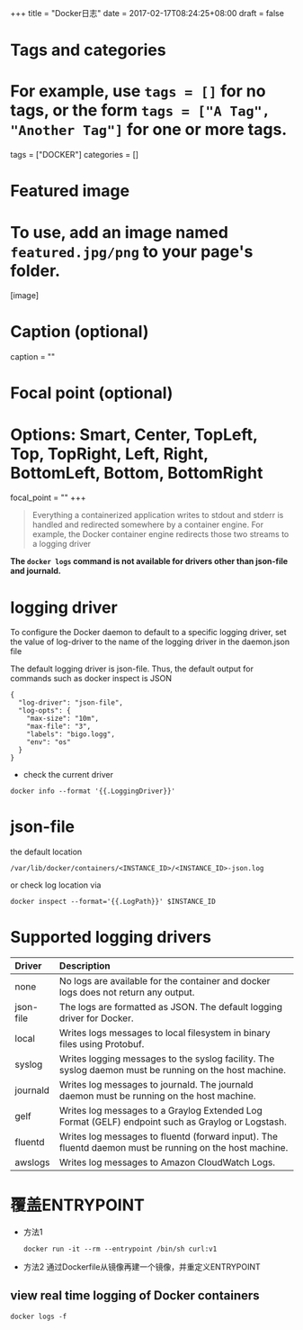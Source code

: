 +++
title = "Docker日志"
date = 2017-02-17T08:24:25+08:00
draft = false

# Tags and categories
# For example, use `tags = []` for no tags, or the form `tags = ["A Tag", "Another Tag"]` for one or more tags.
tags = ["DOCKER"]
categories = []

# Featured image
# To use, add an image named `featured.jpg/png` to your page's folder. 
[image]
  # Caption (optional)
  caption = ""

  # Focal point (optional)
  # Options: Smart, Center, TopLeft, Top, TopRight, Left, Right, BottomLeft, Bottom, BottomRight
  focal_point = ""
+++

>Everything a containerized application writes to stdout and stderr is handled and redirected somewhere by a container engine. For example, the Docker container engine redirects those two streams to a logging driver

**The `docker logs` command is not available for drivers other than json-file and journald.**


# logging driver

To configure the Docker daemon to default to a specific logging driver, set the value of log-driver to the name of the logging driver in the daemon.json file

The default logging driver is json-file. Thus, the default output for commands such as docker inspect <CONTAINER> is JSON

```
{
  "log-driver": "json-file",
  "log-opts": {
    "max-size": "10m",
    "max-file": "3",
    "labels": "bigo.logg",
    "env": "os"
  }
}
```

- check the current driver

```
docker info --format '{{.LoggingDriver}}'
```

# json-file

the default location

`/var/lib/docker/containers/<INSTANCE_ID>/<INSTANCE_ID>-json.log`

or  check log location via

```
docker inspect --format='{{.LogPath}}' $INSTANCE_ID
```

# Supported logging drivers

Driver |	Description
:---|:---
none |	No logs are available for the container and docker logs does not return any output.
json-file| 	The logs are formatted as JSON. The default logging driver for Docker.
local| 	Writes logs messages to local filesystem in binary files using Protobuf.
syslog| 	Writes logging messages to the syslog facility. The syslog daemon must be running on the host machine.
journald| 	Writes log messages to journald. The journald daemon must be running on the host machine.
gelf |	Writes log messages to a Graylog Extended Log Format (GELF) endpoint such as Graylog or Logstash.
fluentd| 	Writes log messages to fluentd (forward input). The fluentd daemon must be running on the host machine.
awslogs |	Writes log messages to Amazon CloudWatch Logs.


# 覆盖ENTRYPOINT

- 方法1
  
  ```
  docker run -it --rm --entrypoint /bin/sh curl:v1
  ```

- 方法2
  通过Dockerfile从镜像再建一个镜像，并重定义ENTRYPOINT


## view real time logging of Docker containers

```
docker logs -f 
```